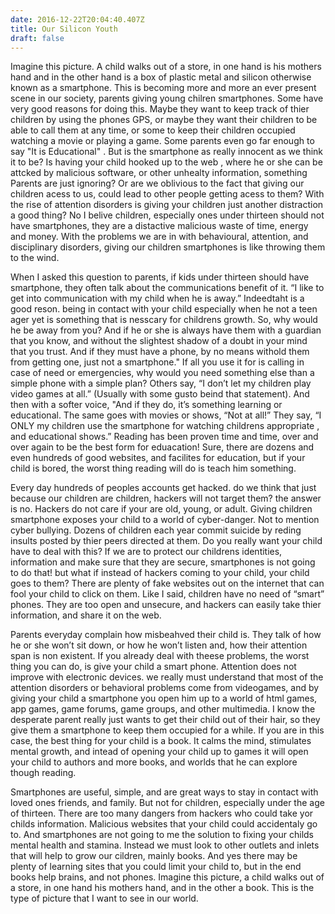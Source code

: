 ```yaml
---
date: 2016-12-22T20:04:40.407Z
title: Our Silicon Youth
draft: false
---
```

Imagine this picture. A child walks out of a store, in one hand is his mothers hand and in the other hand is a box of plastic metal and silicon otherwise known as a smartphone. This is becoming more and more an ever present scene in our society, parents giving young chilren smartphones. Some have very good reasons for doing this. Maybe they want to keep track of thier children by using the phones GPS, or maybe they want their children to be able to call them at any time, or some to keep their children occupied watching a movie or playing a game. Some parents even go far enough to say "It is Educational" . But is the smartphone as really innocent as we think it to be? Is having your child hooked up to the web , where he or she can be attcked by malicious software, or other unhealty information, something Parents are just ignoring? Or are we oblivious to the fact that giving our children acess to us, could lead to other people getting acess to them? With the rise of attention disorders is giving your children just another distraction a good thing? No I belive children, especially ones under thirteen should not have smartphones, they are a distactive malicious waste of time, energy and money. With the problems we are in with behavioural, attention, and disciplinary disorders, giving our children smartphones is like throwing them to the wind.

When I asked this question to parents, if kids under thirteen should have smartphone, they often talk about the communications benefit of it. “I like to get into communication with my child when he is away.” Indeedtaht is a good reson. being in contact with your child especially when he not a teen ager yet is something that is nesscary for childrens growth. So, why would he be away from you? And if he or she is always have them with a guardian that you know, and without the slightest shadow of a doubt in your mind that you trust. And if they must have a phone, by no means withold them from getting one, just not a smartphone." If all you use it for is calling in case of need or emergencies, why would you need something else than a simple phone with a simple plan? Others say, “I don’t let my children play video games at all.” (Usually with some gusto beind that statement). And then with a softer voice, "And if they do, it’s something learning or educational. The same goes with movies or shows, “Not at all!” They say, “I ONLY my children use the smartphone for watching childrens appropriate , and educational shows.” Reading has been proven time and time, over and over again to be the best form for eduacation! Sure, there are dozens and even hundreds of good websites, and facilites for education, but if your child is bored, the worst thing reading will do is teach him something.

Every day hundreds of peoples accounts get hacked. do we think that just because our children are children, hackers will not target them? the answer is no. Hackers do not care if your are old, young, or adult. Giving children smartphone exposes your child to a world of cyber-danger. Not to mention cyber bullying. Dozens of children each year commit suicide by reding insults posted by thier peers directed at them. Do you really want your child have to deal with this? If we are to protect our childrens identities, information and make sure that they are secure, smartphones is not going to do that! but what if instead of hackers coming to your child, your child goes to them? There are plenty of fake websites out on the internet that can fool your child to click on them. Like I said, children have no need of “smart” phones. They are too open and unsecure, and hackers can easily take thier information, and share it on the web.

Parents everyday complain how misbeahved their child is. They talk of how he or she won’t sit down, or how he won’t listen and, how their attention span is non existent. If you already deal with theese problems, the worst thing you can do, is give your child a smart phone. Attention does not improve with electronic devices. we really must understand that most of the attention disorders or behavioral problems come from videogames, and by giving your child a smartphone you open him up to a world of html games, app games, game forums, game groups, and other multimedia. I know the desperate parent really just wants to get their child out of their hair, so they give them a smartphone to keep them occupied for a while. If you are in this case, the best thing for your child is a book. It calms the mind, stimulates mental growth, and intead of opening your child up to games it will open your child to authors and more books, and worlds that he can explore though reading.

Smartphones are useful, simple, and are great ways to stay in contact with loved ones friends, and family. But not for children, especially under the age of thirteen. There are too many dangers from hackers who could take yor childs information. Malicious websites that your child could accidentaly go to. And smartphones are not going to me the solution to fixing your childs mental health and stamina. Instead we must look to other outlets and inlets that will help to grow our cildren, mainly books. And yes there may be plenty of learning sites that you could limit your child to, but in the end books help brains, and not phones. Imagine this picture, a child walks out of a store, in one hand his mothers hand, and in the other a book. This is the type of picture that I want to see in our world.

